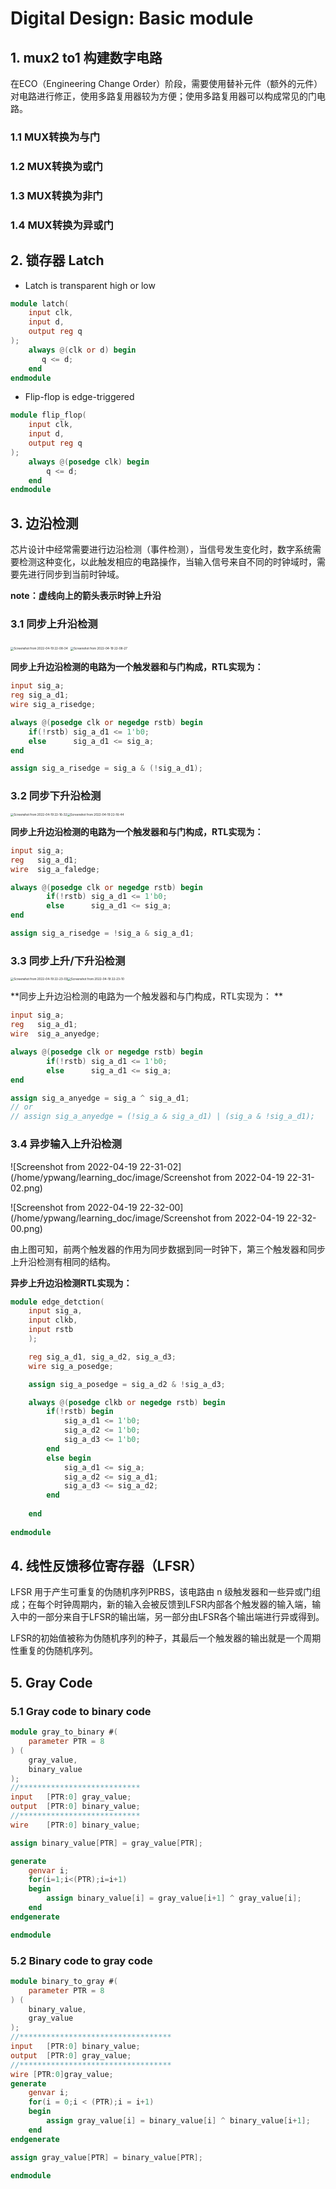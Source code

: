 # Digital Design: Basic module

## 1. mux2 to1 构建数字电路

在ECO（Engineering Change Order）阶段，需要使用替补元件（额外的元件）对电路进行修正，使用多路复用器较为方便；使用多路复用器可以构成常见的门电路。

### 1.1 MUX转换为与门

### 1.2 MUX转换为或门

### 1.3 MUX转换为非门

### 1.4 MUX转换为异或门



## 2. 锁存器 Latch

- Latch is transparent high or low

```verilog
module latch(
	input clk,
	input d,
	output reg q
);
    always @(clk or d) begin
       q <= d; 
    end
endmodule
```



- Flip-flop is edge-triggered

```verilog
module flip_flop(
	input clk,
    input d,
    output reg q
);
    always @(posedge clk) begin
    	q <= d;
    end
endmodule
```





## 3. 边沿检测

芯片设计中经常需要进行边沿检测（事件检测），当信号发生变化时，数字系统需要检测这种变化，以此触发相应的电路操作，当输入信号来自不同的时钟域时，需要先进行同步到当前时钟域。

**note：虚线向上的箭头表示时钟上升沿**



### 3.1 同步上升沿检测



<img src="/home/ypwang/learning_doc/image/Screenshot from 2022-04-19 22-08-34.png" alt="Screenshot from 2022-04-19 22-08-34" style="zoom:33%;" /> <img src="/home/ypwang/learning_doc/image/Screenshot from 2022-04-19 22-08-27.png" alt="Screenshot from 2022-04-19 22-08-27" style="zoom: 33%;" /> 

**同步上升边沿检测的电路为一个触发器和与门构成，RTL实现为：**

```verilog
input sig_a;
reg sig_a_d1;
wire sig_a_risedge;

always @(posedge clk or negedge rstb) begin 
    if(!rstb) sig_a_d1 <= 1'b0;
    else      sig_a_d1 <= sig_a;
end

assign sig_a_risedge = sig_a & (!sig_a_d1);
```



### 3.2 同步下升沿检测

<img src="/home/ypwang/learning_doc/image/Screenshot from 2022-04-19 22-16-32.png" alt="Screenshot from 2022-04-19 22-16-32" style="zoom:33%;" /><img src="/home/ypwang/learning_doc/image/Screenshot from 2022-04-19 22-16-44.png" alt="Screenshot from 2022-04-19 22-16-44" style="zoom: 33%;" />

**同步上升边沿检测的电路为一个触发器和与门构成，RTL实现为：**

```verilog
input sig_a;
reg   sig_a_d1;
wire  sig_a_faledge;

always @(posedge clk or negedge rstb) begin
        if(!rstb) sig_a_d1 <= 1'b0;
    	else      sig_a_d1 <= sig_a;
end

assign sig_a_risedge = !sig_a & sig_a_d1;
```



### 3.3 同步上升/下升沿检测

<img src="/home/ypwang/learning_doc/image/Screenshot from 2022-04-19 22-23-03.png" alt="Screenshot from 2022-04-19 22-23-03" style="zoom:33%;" /><img src="/home/ypwang/learning_doc/image/Screenshot from 2022-04-19 22-23-10.png" alt="Screenshot from 2022-04-19 22-23-10" style="zoom:33%;" /> 

**同步上升边沿检测的电路为一个触发器和与门构成，RTL实现为： **

```verilog
input sig_a;
reg   sig_a_d1;
wire  sig_a_anyedge;

always @(posedge clk or negedge rstb) begin
        if(!rstb) sig_a_d1 <= 1'b0;
    	else      sig_a_d1 <= sig_a;
end

assign sig_a_anyedge = sig_a ^ sig_a_d1;
// or 
// assign sig_a_anyedge = (!sig_a & sig_a_d1) | (sig_a & !sig_a_d1);
```



### 3.4 异步输入上升沿检测

![Screenshot from 2022-04-19 22-31-02](/home/ypwang/learning_doc/image/Screenshot from 2022-04-19 22-31-02.png)

![Screenshot from 2022-04-19 22-32-00](/home/ypwang/learning_doc/image/Screenshot from 2022-04-19 22-32-00.png)

由上图可知，前两个触发器的作用为同步数据到同一时钟下，第三个触发器和同步上升沿检测有相同的结构。

**异步上升边沿检测RTL实现为：**

```verilog
module edge_detction(
    input sig_a,
    input clkb,
    input rstb
    );

    reg sig_a_d1, sig_a_d2, sig_a_d3;
    wire sig_a_posedge;

    assign sig_a_posedge = sig_a_d2 & !sig_a_d3;

    always @(posedge clkb or negedge rstb) begin
        if(!rstb) begin
            sig_a_d1 <= 1'b0;
            sig_a_d2 <= 1'b0;
            sig_a_d3 <= 1'b0;
        end
        else begin
            sig_a_d1 <= sig_a;
            sig_a_d2 <= sig_a_d1;
            sig_a_d3 <= sig_a_d2;
        end
        
    end
    
endmodule
```



## 4. 线性反馈移位寄存器（LFSR）

LFSR 用于产生可重复的伪随机序列PRBS，该电路由 n 级触发器和一些异或门组成；在每个时钟周期内，新的输入会被反馈到LFSR内部各个触发器的输入端，输入中的一部分来自于LFSR的输出端，另一部分由LFSR各个输出端进行异或得到。

LFSR的初始值被称为伪随机序列的种子，其最后一个触发器的输出就是一个周期性重复的伪随机序列。



## 5. Gray Code



### 5.1 Gray code to binary code

```verilog
module gray_to_binary #(
    parameter PTR = 8
) (
    gray_value,
    binary_value
);
//***************************
input   [PTR:0] gray_value;
output  [PTR:0] binary_value;
//***************************
wire    [PTR:0] binary_value;

assign binary_value[PTR] = gray_value[PTR];

generate
    genvar i;
    for(i=1;i<(PTR);i=i+1)
    begin
        assign binary_value[i] = gray_value[i+1] ^ gray_value[i];
    end
endgenerate

endmodule
```



### 5.2 Binary code to gray code

```verilog
module binary_to_gray #(
    parameter PTR = 8
) (
    binary_value,
    gray_value
);
//**********************************
input   [PTR:0] binary_value;
output  [PTR:0] gray_value;
//**********************************
wire [PTR:0]gray_value;
generate
    genvar i;
    for(i = 0;i < (PTR);i = i+1)
    begin
        assign gray_value[i] = binary_value[i] ^ binary_value[i+1];
    end
endgenerate

assign gray_value[PTR] = binary_value[PTR];
    
endmodule
```


